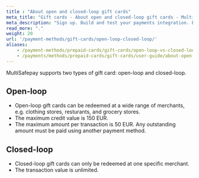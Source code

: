 ```yaml
---
title : "About open and closed-loop gift cards"
meta_title: "Gift cards - About open and closed-loop gift cards - MultiSafepay Docs"
meta_description: "Sign up. Build and test your payments integration. Explore our products and services. Use our API reference, SDKs, and wrappers. Get support."
read_more: "."
weight: 20
url: '/payment-methods/gift-cards/open-loop-closed-loop/'
aliases: 
    - /payment-methods/prepaid-cards/gift-cards/open-loop-vs-closed-loop
    - /payments/methods/prepaid-cards/gift-cards/user-guide/about-open-closed-loop/
---
```


MultiSafepay supports two types of gift card: open-loop and closed-loop.

## Open-loop

- Open-loop gift cards can be redeemed at a wide range of merchants, e.g. clothing stores, resturants, and grocery stores. 
- The maximum credit value is 150 EUR.
- The maximum amount per transaction is 50 EUR. Any outstanding amount must be paid using another payment method.

## Closed-loop

- Closed-loop gift cards can only be redeemed at one specific merchant.
- The transaction value is unlimited.